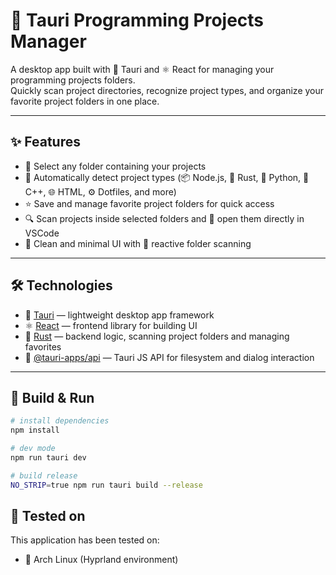 # 🚀 Tauri Programming Projects Manager

A desktop app built with 🦀 Tauri and ⚛️ React for managing your programming projects folders.  
Quickly scan project directories, recognize project types, and organize your favorite project folders in one place.

---

## ✨ Features

- 📁 Select any folder containing your projects  
- 🧠 Automatically detect project types (📦 Node.js, 🦀 Rust, 🐍 Python, 🧠 C++, 🌐 HTML, ⚙️ Dotfiles, and more)  
- ⭐ Save and manage favorite project folders for quick access  
- 🔍 Scan projects inside selected folders and 📝 open them directly in VSCode  
- 🧼 Clean and minimal UI with 🔄 reactive folder scanning  

---

## 🛠 Technologies

- 🦀 [Tauri](https://tauri.app) — lightweight desktop app framework  
- ⚛️ [React](https://react.dev/) — frontend library for building UI  
- 🦀 [Rust](https://rust-lang.org/) — backend logic, scanning project folders and managing favorites  
- 🧩 [@tauri-apps/api](https://v2.tauri.app/reference/javascript/api/) — Tauri JS API for filesystem and dialog interaction  

---

## 🧱 Build & Run

```bash
# install dependencies
npm install

# dev mode
npm run tauri dev

# build release
NO_STRIP=true npm run tauri build --release
```

## 🧪 Tested on
This application has been tested on:
- 🐧 Arch Linux (Hyprland environment)